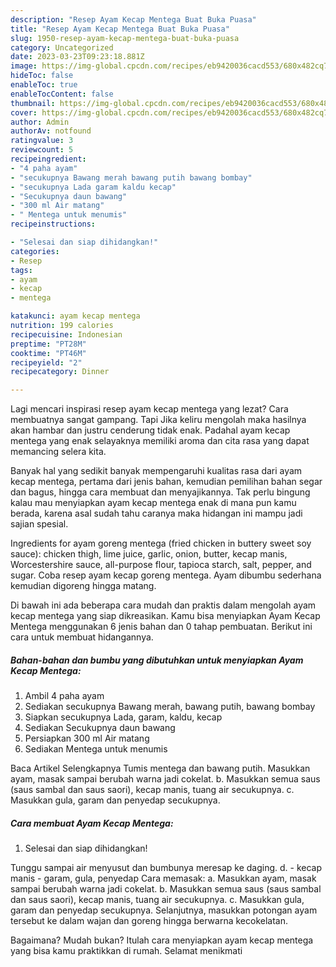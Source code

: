 ```yaml
---
description: "Resep Ayam Kecap Mentega Buat Buka Puasa"
title: "Resep Ayam Kecap Mentega Buat Buka Puasa"
slug: 1950-resep-ayam-kecap-mentega-buat-buka-puasa
category: Uncategorized
date: 2023-03-23T09:23:18.881Z
image: https://img-global.cpcdn.com/recipes/eb9420036cacd553/680x482cq70/ayam-kecap-mentega-foto-resep-utama.jpg
hideToc: false
enableToc: true
enableTocContent: false
thumbnail: https://img-global.cpcdn.com/recipes/eb9420036cacd553/680x482cq70/ayam-kecap-mentega-foto-resep-utama.jpg
cover: https://img-global.cpcdn.com/recipes/eb9420036cacd553/680x482cq70/ayam-kecap-mentega-foto-resep-utama.jpg
author: Admin
authorAv: notfound
ratingvalue: 3
reviewcount: 5
recipeingredient:
- "4 paha ayam"
- "secukupnya Bawang merah bawang putih bawang bombay"
- "secukupnya Lada garam kaldu kecap"
- "Secukupnya daun bawang"
- "300 ml Air matang"
- " Mentega untuk menumis"
recipeinstructions:

- "Selesai dan siap dihidangkan!"
categories:
- Resep
tags:
- ayam
- kecap
- mentega

katakunci: ayam kecap mentega 
nutrition: 199 calories
recipecuisine: Indonesian
preptime: "PT28M"
cooktime: "PT46M"
recipeyield: "2"
recipecategory: Dinner

---
```



Lagi mencari inspirasi resep ayam kecap mentega yang lezat? Cara membuatnya sangat gampang. Tapi Jika keliru mengolah maka hasilnya akan hambar dan justru cenderung tidak enak. Padahal ayam kecap mentega yang enak selayaknya memiliki aroma dan cita rasa yang dapat memancing selera kita.


Banyak hal yang sedikit banyak mempengaruhi kualitas rasa dari ayam kecap mentega, pertama dari jenis bahan, kemudian pemilihan bahan segar dan bagus, hingga cara membuat dan menyajikannya. Tak perlu bingung kalau mau menyiapkan ayam kecap mentega enak di mana pun kamu berada, karena asal sudah tahu caranya maka hidangan ini mampu jadi sajian spesial.

Ingredients for ayam goreng mentega (fried chicken in buttery sweet soy sauce): chicken thigh, lime juice, garlic, onion, butter, kecap manis, Worcestershire sauce, all-purpose flour, tapioca starch, salt, pepper, and sugar. Coba resep ayam kecap goreng mentega. Ayam dibumbu sederhana kemudian digoreng hingga matang.


Di bawah ini ada beberapa cara mudah dan praktis dalam mengolah ayam kecap mentega yang siap dikreasikan. Kamu bisa menyiapkan Ayam Kecap Mentega menggunakan 6 jenis bahan dan 0 tahap pembuatan. Berikut ini cara untuk membuat hidangannya.

<!--inarticleads1-->

##### Bahan-bahan dan bumbu yang dibutuhkan untuk menyiapkan Ayam Kecap Mentega:

1. Ambil 4 paha ayam
1. Sediakan secukupnya Bawang merah, bawang putih, bawang bombay
1. Siapkan secukupnya Lada, garam, kaldu, kecap
1. Sediakan Secukupnya daun bawang
1. Persiapkan 300 ml Air matang
1. Sediakan  Mentega untuk menumis


Baca Artikel Selengkapnya Tumis mentega dan bawang putih. Masukkan ayam, masak sampai berubah warna jadi cokelat. b. Masukkan semua saus (saus sambal dan saus saori), kecap manis, tuang air secukupnya. c. Masukkan gula, garam dan penyedap secukupnya. 

<!--inarticleads2-->

##### Cara membuat Ayam Kecap Mentega:


1. Selesai dan siap dihidangkan!

Tunggu sampai air menyusut dan bumbunya meresap ke daging. d. - kecap manis - garam, gula, penyedap Cara memasak: a. Masukkan ayam, masak sampai berubah warna jadi cokelat. b. Masukkan semua saus (saus sambal dan saus saori), kecap manis, tuang air secukupnya. c. Masukkan gula, garam dan penyedap secukupnya. Selanjutnya, masukkan potongan ayam tersebut ke dalam wajan dan goreng hingga berwarna kecokelatan. 

Bagaimana? Mudah bukan? Itulah cara menyiapkan ayam kecap mentega yang bisa kamu praktikkan di rumah. Selamat menikmati
